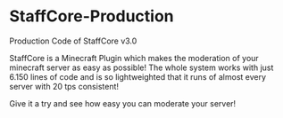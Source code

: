 # StaffCore-Production
Production Code of StaffCore v3.0

StaffCore is a Minecraft Plugin which makes the moderation of your minecraft server as easy as possible!
The whole system works with just 6.150 lines of code and is so lightweighted that it runs of almost every server
with 20 tps consistent!

Give it a try and see how easy you can moderate your server!
